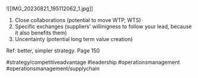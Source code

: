 ![[IMG_20230821_195112062_1.jpg]]

1. Close collaborations (potential to move WTP, WTS)
2. Specific exchanges (suppliers' willinigness to follow your lead, because it also benefits them)
3. Uncentainty (potential long term value creation)

Ref: better, simpler strategy. Page 150

#strategy/competitiveadvantage #leadership #operationsmanagement #operationsmanagement/supplychain

